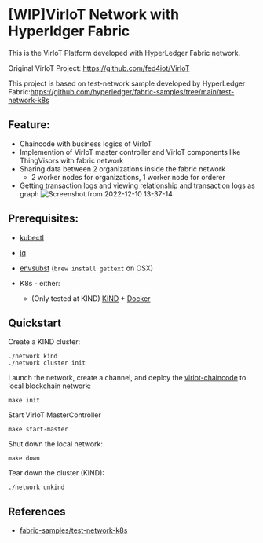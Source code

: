 # [WIP]VirIoT Network with Hyperldger Fabric

This is the VirIoT Platform developed with HyperLedger Fabric network.

Original VirIoT Project: https://github.com/fed4iot/VirIoT

This project is based on test-network sample developed by HyperLedger Fabric:https://github.com/hyperledger/fabric-samples/tree/main/test-network-k8s

## Feature:
- Chaincode with business logics of VirIoT
- Implemention of VirIoT master controller and VirIoT components like ThingVisors with fabric network
- Sharing data between 2 organizations inside the fabric network
  - 2 worker nodes for organizations, 1 worker node for orderer
- Getting transaction logs and viewing relationship and transaction logs as graph
![Screenshot from 2022-12-10 13-37-14](https://user-images.githubusercontent.com/38996546/207078338-a71696a9-72dc-41a0-8b97-f6ceb273bbff.png)


## Prerequisites:

- [kubectl](https://kubernetes.io/docs/tasks/tools/)
- [jq](https://stedolan.github.io/jq/)
- [envsubst](https://www.gnu.org/software/gettext/manual/html_node/envsubst-Invocation.html) (`brew install gettext` on OSX)

- K8s - either:
  - (Only tested at KIND) [KIND](https://kind.sigs.k8s.io/docs/user/quick-start/#installation) + [Docker](https://www.docker.com)


## Quickstart 

Create a KIND cluster:  
```shell
./network kind
./network cluster init
```

Launch the network, create a channel, and deploy the [viriot-chaincode](../chaincode) to local blockchain network: 
```shell
make init
```

Start VirIoT MasterController
```shell
make start-master
```

Shut down the local network: 
```shell
make down 
```

Tear down the cluster (KIND): 
```shell
./network unkind
```

## References
- [fabric-samples/test-network-k8s](https://github.com/hyperledger/fabric-samples/tree/main/test-network-k8s)
